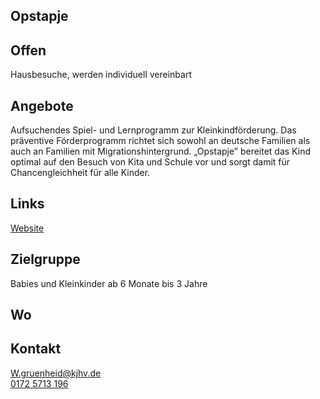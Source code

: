 ## Opstapje

## Offen
Hausbesuche, werden individuell vereinbart

## Angebote
Aufsuchendes Spiel- und Lernprogramm zur Kleinkindförderung. Das präventive Förderprogramm richtet sich sowohl an deutsche Familien als auch an Familien mit Migrationshintergrund. „Opstapje” bereitet das Kind optimal auf den Besuch von Kita und Schule vor und sorgt damit für Chancengleichheit für alle Kinder. 

## Links
<a class="external_link" target="_blank" href="https://www.kjhv.de/opstapje">Website</a>

## Zielgruppe
Babies und Kleinkinder ab 6 Monate bis 3 Jahre

## Wo
<div id="gmap"></div>
<script>window.onload = showMap('Ribnitzerstrasse 1b, 13051 Berlin', 0, 'gmap_mini')</script>

## Kontakt
[W.gruenheid@kjhv.de](mailto:W.gruenheid@kjhv.de)<br>
<a href="tel:+491725713196">0172 5713 196</a><br>


